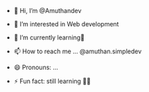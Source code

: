 - 👋 Hi, I’m @Amuthandev
- 👀 I’m interested in Web development 
- 🌱 I’m currently learning💯

- 📫 How to reach me ... @amuthan.simpledev
- 😄 Pronouns: ...
- ⚡ Fun fact: still learning 🤣😂

<!---
Amuthandev/Amuthandev is a ✨ special ✨ repository because its `README.md` (this file) appears on your GitHub profile.
You can click the Preview link to take a look at your changes.
--->

